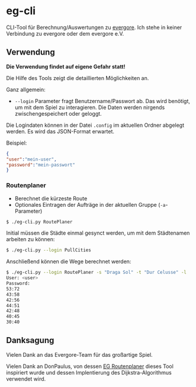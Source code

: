# eg-cli

CLI-Tool für Berechnung/Auswertungen zu [evergore](https://evergore.de). Ich stehe in keiner Verbindung zu evergore oder dem evergore e.V.

## Verwendung

**Die Verwendung findet auf eigene Gefahr statt!**

Die Hilfe des Tools zeigt die detaillierten Möglichkeiten an.

Ganz allgemein:

- `--login` Parameter fragt Benutzername/Passwort ab. Das wird benötigt, um mit dem Spiel zu interagieren. Die Daten werden nirgends zwischengespeichert oder geloggt.

Die Logindaten können in der Datei `.config` im aktuellen Ordner abgelegt werden. Es wird das JSON-Format erwartet.

Beispiel:
~~~json
{
"user":"mein-user",
"password":"mein-passwort"
}
~~~

### Routenplaner

- Berechnet die kürzeste Route
- Optionales Eintragen der Aufträge in der aktuellen Gruppe (`-a`-Parameter)

~~~bash
$ ./eg-cli.py RoutePlaner
~~~

Initial müssen die Städte einmal gesynct werden, um mit dem Städtenamen arbeiten zu können:

~~~bash
$ ./eg-cli.py --login PullCities
~~~

Anschließend können die Wege berechnet werden:

~~~bash
$ ./eg-cli.py --login RoutePlaner -s "Draga Sol" -t "Dur Celusse" -l
User: <user>
Password:
53:72
43:58
42:56
44:51
42:48
40:45
30:40
~~~

## Danksagung

Vielen Dank an das Evergore-Team für das großartige Spiel.

Vielen Dank an DonPaulus, von dessen [EG Routenplaner](egroutenplaner.bplaced.net) dieses Tool inspiriert wurde und dessen Implentierung des Dijkstra-Algorithmus verwendet wird.
